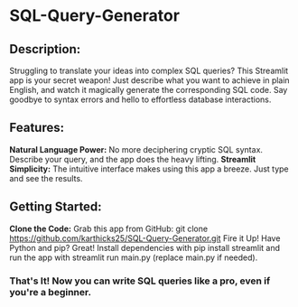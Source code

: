 # SQL-Query-Generator
## Description:

Struggling to translate your ideas into complex SQL queries? This Streamlit app is your secret weapon! Just describe what you want to achieve in plain English, and watch it magically generate the corresponding SQL code. Say goodbye to syntax errors and hello to effortless database interactions.

## Features:

**Natural Language Power:** No more deciphering cryptic SQL syntax. Describe your query, and the app does the heavy lifting.
**Streamlit Simplicity:** The intuitive interface makes using this app a breeze. Just type and see the results.

## Getting Started:

**Clone the Code:** Grab this app from GitHub: git clone https://github.com/karthicks25/SQL-Query-Generator.git
Fire it Up! Have Python and pip? Great! Install dependencies with pip install streamlit and run the app with streamlit run main.py (replace main.py if needed).

### That's It! Now you can write SQL queries like a pro, even if you're a beginner.

